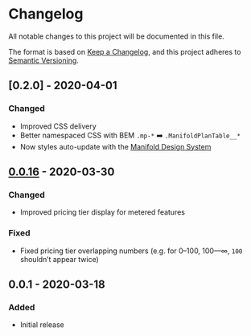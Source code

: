 # Changelog

All notable changes to this project will be documented in this file.

The format is based on [Keep a Changelog](https://keepachangelog.com/en/1.0.0/), and this project
adheres to [Semantic Versioning](https://semver.org/spec/v2.0.0.html).

## [0.2.0] - 2020-04-01

### Changed

- Improved CSS delivery
- Better namespaced CSS with BEM `.mp-*` ➡️ `.ManifoldPlanTable__*`
- Now styles auto-update with the [Manifold Design System](https://github.com/manifoldco/mercury)

## [0.0.16] - 2020-03-30

### Changed

- Improved pricing tier display for metered features

### Fixed

- Fixed pricing tier overlapping numbers (e.g. for 0–100, 100—∞, `100` shouldn’t appear twice)

## 0.0.1 - 2020-03-18

### Added

- Initial release

[0.0.16]: https://github.com/manifoldco/manifold-plan-table/compare/v0.0.1...v0.0.16
